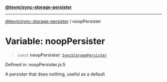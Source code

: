 [**@tevm/sync-storage-persister**](../README.md)

***

[@tevm/sync-storage-persister](../globals.md) / noopPersister

# Variable: noopPersister

> `const` **noopPersister**: [`SyncStoragePersister`](../type-aliases/SyncStoragePersister.md)

Defined in: noopPersister.js:5

A persister that does nothing, useful as a default
